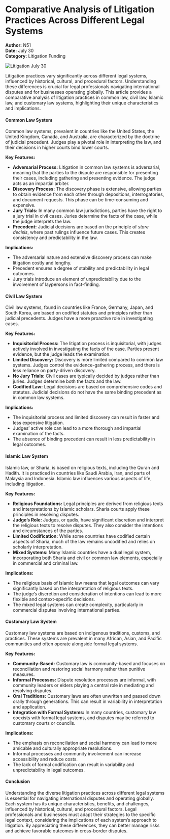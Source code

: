 # Comparative Analysis of Litigation Practices Across Different Legal Systems

**Author:** N51  
**Date:** July 30  
**Category:** Litigation Funding

![Litigation July 30](https://uploads-ssl.webflow.com/665f9886cd4e586a9a14dc8c/66a755a129abe9e10e8c5769_Litigation%20july%2030.png)

Litigation practices vary significantly across different legal systems, influenced by historical, cultural, and procedural factors. Understanding these differences is crucial for legal professionals navigating international disputes and for businesses operating globally. This article provides a comparative analysis of litigation practices in common law, civil law, Islamic law, and customary law systems, highlighting their unique characteristics and implications.

#### Common Law System

Common law systems, prevalent in countries like the United States, the United Kingdom, Canada, and Australia, are characterized by the doctrine of judicial precedent. Judges play a pivotal role in interpreting the law, and their decisions in higher courts bind lower courts.

**Key Features:**

- **Adversarial Process:** Litigation in common law systems is adversarial, meaning that the parties to the dispute are responsible for presenting their cases, including gathering and presenting evidence. The judge acts as an impartial arbiter.
- **Discovery Process:** The discovery phase is extensive, allowing parties to obtain evidence from each other through depositions, interrogatories, and document requests. This phase can be time-consuming and expensive.
- **Jury Trials:** In many common law jurisdictions, parties have the right to a jury trial in civil cases. Juries determine the facts of the case, while the judge interprets the law.
- **Precedent:** Judicial decisions are based on the principle of _stare decisis_, where past rulings influence future cases. This creates consistency and predictability in the law.

**Implications:**

- The adversarial nature and extensive discovery process can make litigation costly and lengthy.
- Precedent ensures a degree of stability and predictability in legal outcomes.
- Jury trials introduce an element of unpredictability due to the involvement of laypersons in fact-finding.

#### Civil Law System

Civil law systems, found in countries like France, Germany, Japan, and South Korea, are based on codified statutes and principles rather than judicial precedents. Judges have a more proactive role in investigating cases.

**Key Features:**

- **Inquisitorial Process:** The litigation process is inquisitorial, with judges actively involved in investigating the facts of the case. Parties present evidence, but the judge leads the examination.
- **Limited Discovery:** Discovery is more limited compared to common law systems. Judges control the evidence-gathering process, and there is less reliance on party-driven discovery.
- **No Jury Trials:** Civil cases are typically decided by judges rather than juries. Judges determine both the facts and the law.
- **Codified Law:** Legal decisions are based on comprehensive codes and statutes. Judicial decisions do not have the same binding precedent as in common law systems.

**Implications:**

- The inquisitorial process and limited discovery can result in faster and less expensive litigation.
- Judges’ active role can lead to a more thorough and impartial examination of the facts.
- The absence of binding precedent can result in less predictability in legal outcomes.

#### Islamic Law System

Islamic law, or Sharia, is based on religious texts, including the Quran and Hadith. It is practiced in countries like Saudi Arabia, Iran, and parts of Malaysia and Indonesia. Islamic law influences various aspects of life, including litigation.

**Key Features:**

- **Religious Foundations:** Legal principles are derived from religious texts and interpretations by Islamic scholars. Sharia courts apply these principles in resolving disputes.
- **Judge’s Role:** Judges, or qadis, have significant discretion and interpret the religious texts to resolve disputes. They also consider the intentions and circumstances of the parties.
- **Limited Codification:** While some countries have codified certain aspects of Sharia, much of the law remains uncodified and relies on scholarly interpretation.
- **Mixed Systems:** Many Islamic countries have a dual legal system, incorporating both Sharia and civil or common law elements, especially in commercial and criminal law.

**Implications:**

- The religious basis of Islamic law means that legal outcomes can vary significantly based on the interpretation of religious texts.
- The judge’s discretion and consideration of intentions can lead to more flexible and context-specific decisions.
- The mixed legal systems can create complexity, particularly in commercial disputes involving international parties.

#### Customary Law System

Customary law systems are based on indigenous traditions, customs, and practices. These systems are prevalent in many African, Asian, and Pacific communities and often operate alongside formal legal systems.

**Key Features:**

- **Community-Based:** Customary law is community-based and focuses on reconciliation and restoring social harmony rather than punitive measures.
- **Informal Processes:** Dispute resolution processes are informal, with community leaders or elders playing a central role in mediating and resolving disputes.
- **Oral Traditions:** Customary laws are often unwritten and passed down orally through generations. This can result in variability in interpretation and application.
- **Integration with Formal Systems:** In many countries, customary law coexists with formal legal systems, and disputes may be referred to customary courts or councils.

**Implications:**

- The emphasis on reconciliation and social harmony can lead to more amicable and culturally appropriate resolutions.
- Informal processes and community involvement can increase accessibility and reduce costs.
- The lack of formal codification can result in variability and unpredictability in legal outcomes.

#### Conclusion

Understanding the diverse litigation practices across different legal systems is essential for navigating international disputes and operating globally. Each system has its unique characteristics, benefits, and challenges, influenced by historical, cultural, and procedural factors. Legal professionals and businesses must adapt their strategies to the specific legal context, considering the implications of each system’s approach to litigation. By appreciating these differences, they can better manage risks and achieve favorable outcomes in cross-border disputes.